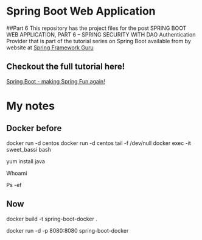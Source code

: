 # Spring Boot Web Application

##Part 6
This repository has the project files for the post SPRING BOOT WEB APPLICATION, PART 6 – SPRING SECURITY WITH DAO Authentication Provider
that is part of the tutorial series on Spring Boot available from by website at [Spring Framework Guru](https://springfrspringframework.guru)

## Checkout the full tutorial here!
[Spring Boot - making Spring Fun again!](https://springframework.guru/spring-boot-web-application-part-1-spring-initializr/)

# My notes

## Docker before

docker run -d centos
docker run -d centos tail -f /dev/null
docker exec -it sweet_bassi bash

yum install java

Whoami

Ps -ef

## Now

docker build -t spring-boot-docker .

docker run -d -p 8080:8080 spring-boot-docker